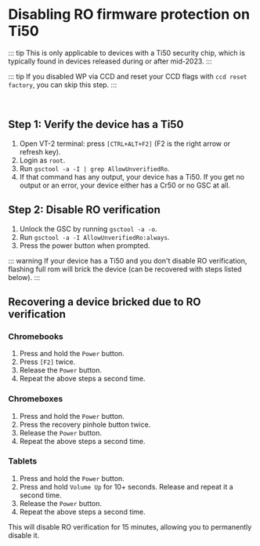 # Disabling RO firmware protection on Ti50

::: tip
This is only applicable to devices with a Ti50 security chip, which is typically found in devices released during or after mid-2023.
:::

::: tip
If you disabled WP via CCD and reset your CCD flags with `ccd reset factory`, you can skip this step.
:::

<br>

## Step 1: Verify the device has a Ti50

1. Open VT-2 terminal: press `[CTRL+ALT+F2]` (F2 is the right arrow or refresh key).
2. Login as `root`.
3. Run `gsctool -a -I | grep AllowUnverifiedRo`.
4. If that command has any output, your device has a Ti50. If you get no output or an error, your device either has a Cr50 or no GSC at all.

## Step 2: Disable RO verification

1. Unlock the GSC by running `gsctool -a -o`.
2. Run `gsctool -a -I AllowUnverifiedRo:always`.
3. Press the power button when prompted.

::: warning
If your device has a Ti50 and you don't disable RO verification, flashing full rom will brick the device (can be recovered with steps listed below).
:::

## Recovering a device bricked due to RO verification

### Chromebooks

1. Press and hold the `Power` button.
2. Press `[F2]` twice.
3. Release the `Power` button.
4. Repeat the above steps a second time.

### Chromeboxes

1. Press and hold the `Power` button.
2. Press the recovery pinhole button twice.
3. Release the `Power` button.
4. Repeat the above steps a second time.

### Tablets

1. Press and hold the `Power` button.
2. Press and hold `Volume Up` for 10+ seconds. Release and repeat it a second time.
3. Release the `Power` button.
4. Repeat the above steps a second time.

This will disable RO verification for 15 minutes, allowing you to permanently disable it.
